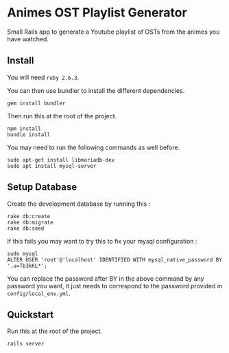 # Animes OST Playlist Generator

Small Rails app to generate a Youtube playlist of OSTs from the animes you have watched.

## Install

You will need `ruby 2.6.3`.

You can then use bundler to install the different dependencies.
```
gem install bundler
```
Then run this at the root of the project.
```
npm install
bundle install
```
You may need to run the following commands as well before.
```
sudo apt-get install libmariadb-dev
sudo apt install mysql-server
```

## Setup Database

Create the development database by running this :
```
rake db:create
rake db:migrate
rake db:seed
```
If this fails you may want to try this to fix your mysql configuration :
```
sudo mysql
ALTER USER 'root'@'localhost' IDENTIFIED WITH mysql_native_password BY '.u=Tb3kKL*';
```
You can replace the password after BY in the above command by any password you want, it just needs to correspond to the password provided in `config/local_env.yml`.

## Quickstart

Run this at the root of the project.
```
rails server
```